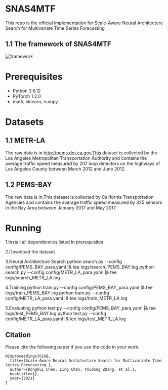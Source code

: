# SNAS4MTF
This repo is the official implementation for Scale-Aware Neural Architecture Search for Multivariate Time Series Forecasting

## 1.1 The framework of SNAS4MTF
 ![framework](https://user-images.githubusercontent.com/18440709/138592754-39a1f4d0-0f9e-4430-96cc-bf74c95f557c.png)

# Prerequisites
* Python 3.6.12
* PyTorch 1.2.0
* math, sklearn, numpy
# Datasets
## 1.1 METR-LA
The raw data is in http://pems.dot.ca.gov.This dataset is collected by the Los Angeles Metropolitan Transportation Authority and contains the average traffic speed measured by 207 loop detectors on the highways of Los Angeles County between March 2012 and June 2012.
## 1.2 PEMS-BAY
The raw data is in.This dataset is collected by California Transportation Agencies and contains the average traffic speed measured by 325 sensors in the Bay Area between January 2017 and May 2017.
# Running
1.Install all dependencies listed in prerequisites

2.Download the dataset

3.Neural Architecture Search
 python search.py --config config/PEMS_BAY_para.yaml |& tee logs/search_PEMS_BAY.log
 python search.py --config config/METR_LA_para.yaml |& tee logs/search_METR_LA.log

4.Training
python train.py --config config/PEMS_BAY_para.yaml  |& tee logs/train_PEMS_BAY.log
python train.py --config config/METR_LA_para.yaml |& tee logs/train_METR_LA.log

5.Evaluating
python test.py --config config/PEMS_BAY_para.yaml |& tee logs/test_PEMS_BAY.log
python test.py --config config/METR_LA_para.yaml |& tee logs/test_METR_LA.log

## Citation
Please cite the following paper if you use the code in your work:
```
@Inproceedings{616B,
  title={Scale-Aware Neural Architecture Search for Multivariate Time Series Forecasting.},
  author={Donghui Chen, Ling Chen, Youdong Zhang, et al.},
  booktitle={},
  year={2021}
}
```
